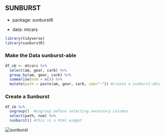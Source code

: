 ## SUNBURST
- package: sunburstR

- data: mtcars  

```R
library(tidyverse) 
library(sunburstR)  
```

### Make the Data sunburst-able
```R
df_sb <- mtcars %>%
  select(am, gear, carb) %>%
  group_by(am, gear, carb) %>%
  summarise(num = n()) %>%  
  mutate(path = paste(am, gear, carb, sep="-")) #create a sunburst-able variable
```

### Create a Sunburst
```R
df_sb %>%
  ungroup()  #ungroup before selecting necessary columns
  select(path, num) %>% 
  sunburst() #this is a html widget

```

![sunburst](https://imgur.com/ZY9VKc2.png)

